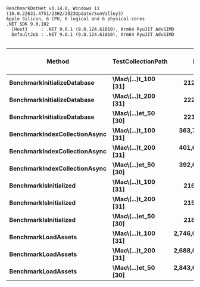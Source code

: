 ```

BenchmarkDotNet v0.14.0, Windows 11 (10.0.22631.4751/23H2/2023Update/SunValley3)
Apple Silicon, 6 CPU, 6 logical and 6 physical cores
.NET SDK 9.0.102
  [Host]     : .NET 9.0.1 (9.0.124.61010), Arm64 RyuJIT AdvSIMD
  DefaultJob : .NET 9.0.1 (9.0.124.61010), Arm64 RyuJIT AdvSIMD


```
| Method                        | TestCollectionPath     | Mean           | Error         | StdDev        | Median         | Completed Work Items | Lock Contentions | Gen0       | Gen1      | Gen2      | Allocated  |
|------------------------------ |----------------------- |---------------:|--------------:|--------------:|---------------:|---------------------:|-----------------:|-----------:|----------:|----------:|-----------:|
| **BenchmarkInitializeDatabase**   | **\\Mac\\(...)t_100 [31]** |       **212.5 μs** |       **2.50 μs** |       **2.34 μs** |       **212.7 μs** |                    **-** |                **-** |          **-** |         **-** |         **-** |      **544 B** |
| **BenchmarkInitializeDatabase**   | **\\Mac\\(...)t_200 [31]** |       **222.3 μs** |       **1.69 μs** |       **1.41 μs** |       **221.9 μs** |                    **-** |                **-** |          **-** |         **-** |         **-** |      **544 B** |
| **BenchmarkInitializeDatabase**   | **\\Mac\\(...)et_50 [30]** |       **221.9 μs** |       **1.64 μs** |       **1.45 μs** |       **221.7 μs** |                    **-** |                **-** |          **-** |         **-** |         **-** |      **528 B** |
| **BenchmarkIndexCollectionAsync** | **\\Mac\\(...)t_100 [31]** |   **363,789.4 μs** |   **7,220.64 μs** |  **10,355.63 μs** |   **362,619.7 μs** |               **1.0000** |                **-** |          **-** |         **-** |         **-** |   **835440 B** |
| **BenchmarkIndexCollectionAsync** | **\\Mac\\(...)t_200 [31]** |   **401,680.5 μs** |   **8,007.05 μs** |  **19,940.34 μs** |   **404,522.2 μs** |               **1.0000** |                **-** |          **-** |         **-** |         **-** |   **835440 B** |
| **BenchmarkIndexCollectionAsync** | **\\Mac\\(...)et_50 [30]** |   **392,667.6 μs** |   **7,837.67 μs** |  **12,656.39 μs** |   **391,574.4 μs** |               **1.0000** |                **-** |          **-** |         **-** |         **-** |   **872432 B** |
| **BenchmarkIsInitialized**        | **\\Mac\\(...)t_100 [31]** |       **216.9 μs** |       **4.15 μs** |       **3.88 μs** |       **215.5 μs** |                    **-** |                **-** |          **-** |         **-** |         **-** |      **544 B** |
| **BenchmarkIsInitialized**        | **\\Mac\\(...)t_200 [31]** |       **215.8 μs** |       **2.21 μs** |       **1.85 μs** |       **215.7 μs** |                    **-** |                **-** |          **-** |         **-** |         **-** |      **544 B** |
| **BenchmarkIsInitialized**        | **\\Mac\\(...)et_50 [30]** |       **218.9 μs** |       **4.38 μs** |       **6.14 μs** |       **216.2 μs** |                    **-** |                **-** |          **-** |         **-** |         **-** |      **528 B** |
| **BenchmarkLoadAssets**           | **\\Mac\\(...)t_100 [31]** | **2,746,052.2 μs** | **115,195.76 μs** | **330,518.24 μs** | **2,627,569.7 μs** |             **140.0000** |                **-** |  **8000.0000** | **7000.0000** | **5000.0000** | **46234408 B** |
| **BenchmarkLoadAssets**           | **\\Mac\\(...)t_200 [31]** | **2,688,051.4 μs** | **100,639.20 μs** | **282,203.13 μs** | **2,655,953.1 μs** |             **134.0000** |           **1.0000** | **10000.0000** | **8000.0000** | **7000.0000** | **46710912 B** |
| **BenchmarkLoadAssets**           | **\\Mac\\(...)et_50 [30]** | **2,843,692.2 μs** | **100,855.93 μs** | **274,386.03 μs** | **2,781,623.8 μs** |             **132.0000** |                **-** |  **8000.0000** | **7000.0000** | **4000.0000** | **46168160 B** |
